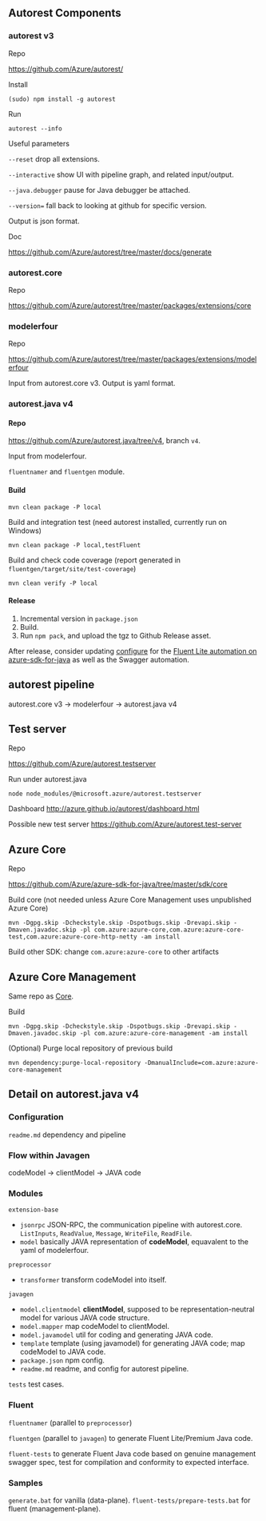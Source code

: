 ## Autorest Components

### autorest v3

Repo

https://github.com/Azure/autorest/

Install

`(sudo) npm install -g autorest`

Run

`autorest --info`

Useful parameters

`--reset` drop all extensions.

`--interactive` show UI with pipeline graph, and related input/output.

`--java.debugger` pause for Java debugger be attached.

`--version=` fall back to looking at github for specific version.

Output is json format.

Doc

https://github.com/Azure/autorest/tree/master/docs/generate

### autorest.core

Repo

https://github.com/Azure/autorest/tree/master/packages/extensions/core

### modelerfour

Repo

https://github.com/Azure/autorest/tree/master/packages/extensions/modelerfour

Input from autorest.core v3. Output is yaml format.

### autorest.java v4

#### Repo

https://github.com/Azure/autorest.java/tree/v4, branch `v4`.

Input from modelerfour.

`fluentnamer` and `fluentgen` module.

#### Build

`mvn clean package -P local`

Build and integration test (need autorest installed, currently run on Windows)

`mvn clean package -P local,testFluent`

Build and check code coverage (report generated in `fluentgen/target/site/test-coverage`)

`mvn clean verify -P local`

#### Release

1. Incremental version in `package.json`
2. Build.
3. Run `npm pack`, and upload the tgz to Github Release asset.

After release, consider updating [configure](https://github.com/Azure/azure-sdk-for-java/blob/master/eng/mgmt/automation/parameters.py) for the [Fluent Lite automation on azure-sdk-for-java](https://github.com/weidongxu-microsoft/work-notes/blob/master/fluent-v2-generator-usage.md#automation) as well as the Swagger automation.

## autorest pipeline

autorest.core v3 -> modelerfour -> autorest.java v4

## Test server

Repo

https://github.com/Azure/autorest.testserver

Run under autorest.java

`node node_modules/@microsoft.azure/autorest.testserver`

Dashboard http://azure.github.io/autorest/dashboard.html

Possible new test server https://github.com/Azure/autorest.test-server

## Azure Core

Repo

https://github.com/Azure/azure-sdk-for-java/tree/master/sdk/core

Build core (not needed unless Azure Core Management uses unpublished Azure Core)

`mvn -Dgpg.skip -Dcheckstyle.skip -Dspotbugs.skip -Drevapi.skip -Dmaven.javadoc.skip -pl com.azure:azure-core,com.azure:azure-core-test,com.azure:azure-core-http-netty -am install`

Build other SDK: change `com.azure:azure-core` to other artifacts

## Azure Core Management

Same repo as [Core](#azure-core).

Build

`mvn -Dgpg.skip -Dcheckstyle.skip -Dspotbugs.skip -Drevapi.skip -Dmaven.javadoc.skip -pl com.azure:azure-core-management -am install`

(Optional) Purge local repository of previous build

`mvn dependency:purge-local-repository -DmanualInclude=com.azure:azure-core-management`

## Detail on autorest.java v4

### Configuration

`readme.md` dependency and pipeline

### Flow within Javagen

codeModel -> clientModel -> JAVA code

### Modules

`extension-base`
- `jsonrpc` JSON-RPC, the communication pipeline with autorest.core. `ListInputs`, `ReadValue`, `Message`, `WriteFile`, `ReadFile`.
- `model` basically JAVA representation of **codeModel**, equavalent to the yaml of modelerfour.

`preprocessor`
- `transformer` transform codeModel into itself.

`javagen`
- `model.clientmodel` **clientModel**, supposed to be representation-neutral model for various JAVA code structure.
- `model.mapper` map codeModel to clientModel.
- `model.javamodel` util for coding and generating JAVA code.
- `template` template (using javamodel) for generating JAVA code; map codeModel to JAVA code.
- `package.json` npm config.
- `readme.md` readme, and config for autorest pipeline.

`tests` test cases.

### Fluent 

`fluentnamer` (parallel to `preprocessor`)

`fluentgen` (parallel to `javagen`) to generate Fluent Lite/Premium Java code.

`fluent-tests` to generate Fluent Java code based on genuine management swagger spec, test for compilation and conformity to expected interface.

### Samples

`generate.bat` for vanilla (data-plane).
`fluent-tests/prepare-tests.bat` for fluent (management-plane).

